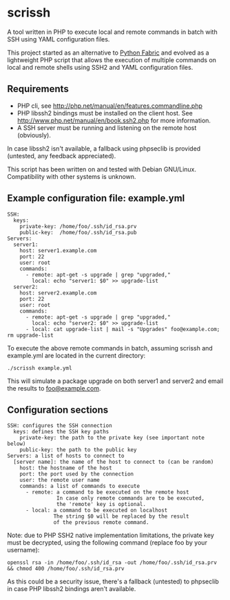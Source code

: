 scrissh
=======

A tool written in PHP to execute local and remote commands in batch with SSH
using YAML configuration files.

This project started as an alternative to [Python Fabric](http://docs.fabfile.org/)
and evolved as a lightweight PHP script that allows the execution of multiple commands
on local and remote shells using SSH2 and YAML configuration files.

Requirements
------------

* PHP cli, see http://php.net/manual/en/features.commandline.php
* PHP libssh2 bindings must be installed on the client host.
See http://www.php.net/manual/en/book.ssh2.php for more information.
* A SSH server must be running and listening on the remote host (obviously).

In case libssh2 isn't available, a fallback using phpseclib is provided
(untested, any feedback appreciated).

This script has been written on and tested with Debian GNU/Linux.
Compatibility with other systems is unknown.

Example configuration file: example.yml
---------------------------------------

    SSH:
      keys:
        private-key: /home/foo/.ssh/id_rsa.prv
        public-key:  /home/foo/.ssh/id_rsa.pub
    Servers:
      server1:
        host: server1.example.com
        port: 22
        user: root
        commands:
          - remote: apt-get -s upgrade | grep "upgraded,"
            local: echo "server1: $0" >> upgrade-list
      server2:
        host: server2.example.com
        port: 22
        user: root
        commands:
          - remote: apt-get -s upgrade | grep "upgraded,"
            local: echo "server2: $0" >> upgrade-list
          - local: cat upgrade-list | mail -s "Upgrades" foo@example.com; rm upgrade-list

To execute the above remote commands in batch,
assuming scrissh and example.yml are located in the current directory:

`./scrissh example.yml`

This will simulate a package upgrade on both server1 and server2
and email the results to foo@example.com.

Configuration sections
----------------------

    SSH: configures the SSH connection
      keys: defines the SSH key paths
        private-key: the path to the private key (see important note below)
        public-key: the path to the public key
    Servers: a list of hosts to connect to
      [server name]: the name of the host to connect to (can be random)
        host: the hostname of the host
        port: the port used by the connection
        user: the remote user name
        commands: a list of commands to execute
          - remote: a command to be executed on the remote host
                    In case only remote commands are to be executed,
                    the 'remote' key is optional.
          - local: a command to be executed on localhost
                   The string $0 will be replaced by the result
                   of the previous remote command.

Note: due to PHP SSH2 native implementation limitations, the private key
must be decrypted, using the following command (replace foo by your username):

`openssl rsa -in /home/foo/.ssh/id_rsa -out /home/foo/.ssh/id_rsa.prv && chmod 400 /home/foo/.ssh/id_rsa.prv`

As this could be a security issue, there's a fallback (untested) to phpseclib
in case PHP libssh2 bindings aren't available.
